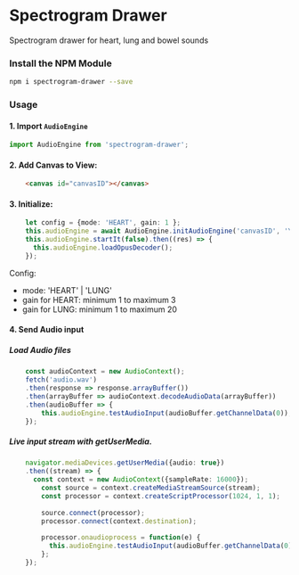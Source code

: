 # Spectrogram Drawer

Spectrogram drawer for heart, lung and bowel sounds

### Install the NPM Module

```sh
npm i spectrogram-drawer --save
```

### Usage

#### 1. Import `AudioEngine`

```ts
import AudioEngine from 'spectrogram-drawer';
```

#### 2. Add Canvas to View:

```html
    <canvas id="canvasID"></canvas>
```
#### 3. Initialize:

```ts
    let config = {mode: 'HEART', gain: 1 };
    this.audioEngine = await AudioEngine.initAudioEngine('canvasID', 'YOUR_SDK_KEY', config);
    this.audioEngine.startIt(false).then((res) => {
      this.audioEngine.loadOpusDecoder();
    });
```
Config:
 - mode: 'HEART' | 'LUNG'
 - gain for HEART: minimum 1 to maximum 3
 - gain for LUNG: minimum 1 to maximum 20

#### 4. Send Audio input

##### Load Audio files

```ts
    const audioContext = new AudioContext();
    fetch('audio.wav')
    .then(response => response.arrayBuffer())
    .then(arrayBuffer => audioContext.decodeAudioData(arrayBuffer))
    .then(audioBuffer => {
        this.audioEngine.testAudioInput(audioBuffer.getChannelData(0));
    });
```

##### Live input stream with getUserMedia.

```ts
    navigator.mediaDevices.getUserMedia({audio: true})
    .then((stream) => {
      const context = new AudioContext({sampleRate: 16000});
        const source = context.createMediaStreamSource(stream);
        const processor = context.createScriptProcessor(1024, 1, 1);
    
        source.connect(processor);
        processor.connect(context.destination);
    
        processor.onaudioprocess = function(e) {
          this.audioEngine.testAudioInput(audioBuffer.getChannelData(0));
        };
    });
```



